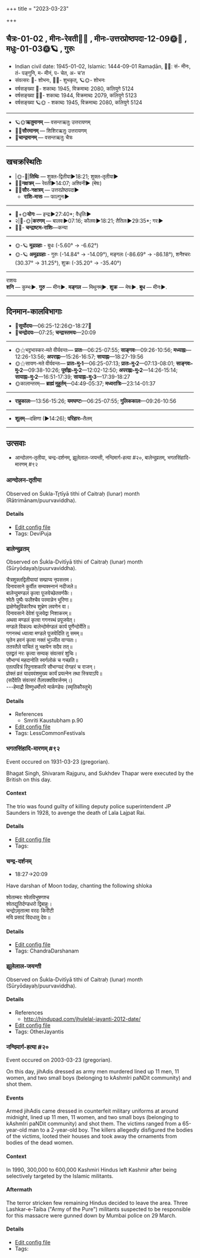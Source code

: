+++
title = "2023-03-23"

+++
## चैत्रः-01-02  ,  मीनः-रेवती🌛🌌  ,  मीनः-उत्तरप्रोष्ठपदा-12-09🌞🌌  ,  मधुः-01-03🌞🪐  ,  गुरुः
- Indian civil date: 1945-01-02, Islamic: 1444-09-01 Ramaḍān, 🌌🌞: सं- मीनः, तं- पङ्गुनि, म- मीनं, प- चेत, अ- च’त
- संवत्सरः 🌛- शोभनः, 🌌🌞- शुभकृत्, 🪐🌞- शोभनः
- वर्षसङ्ख्या 🌛- शकाब्दः 1945, विक्रमाब्दः 2080, कलियुगे 5124
- वर्षसङ्ख्या 🌌🌞- शकाब्दः 1944, विक्रमाब्दः 2079, कलियुगे 5123
- वर्षसङ्ख्या 🪐🌞 - शकाब्दः 1945, विक्रमाब्दः 2080, कलियुगे 5124
___________________
- 🪐🌞**ऋतुमानम्** — वसन्तऋतुः उत्तरायणम्
- 🌌🌞**सौरमानम्** — शिशिरऋतुः उत्तरायणम्
- 🌛**चान्द्रमानम्** — वसन्तऋतुः चैत्रः
___________________


## खचक्रस्थितिः
- |🌞-🌛|**तिथिः** — शुक्ल-द्वितीया►18:21; शुक्ल-तृतीया►  
- 🌌🌛**नक्षत्रम्** — रेवती►14:07; अश्विनी► (मेषः)  
- 🌌🌞**सौर-नक्षत्रम्** — उत्तरप्रोष्ठपदा►  
  - **राशि-मासः** — फाल्गुनः► 
___________________
- 🌛+🌞**योगः** — इन्द्रः►27:40*; वैधृतिः►  
- २|🌛-🌞|**करणम्** — बालवः►07:16; कौलवः►18:21; तैतिलः►29:35*; गरः►  
- 🌌🌛- **चन्द्राष्टम-राशिः**—कन्या  
___________________
- 🌞-🪐 **मूढग्रहाः** - बुधः (-5.60° → -6.62°)
- 🌞-🪐 **अमूढग्रहाः** - गुरुः (-14.84° → -14.09°), मङ्गलः (-86.69° → -86.18°), शनैश्चरः (30.37° → 31.25°), शुक्रः (-35.20° → -35.40°)
___________________
राशयः  
**शनि** — कुम्भः►. **गुरु** — मीनः►. **मङ्गल** — मिथुनम्►. **शुक्र** — मेषः►. **बुध** — मीनः►. 
___________________


## दिनमान-कालविभागाः
- 🌅**सूर्योदयः**—06:25-12:26🌞️-18:27🌇  
- 🌛**चन्द्रोदयः**—07:25; **चन्द्रास्तमयः**—20:09  
___________________
- 🌞⚝भट्टभास्कर-मते वीर्यवन्तः— **प्रातः**—06:25-07:55; **साङ्गवः**—09:26-10:56; **मध्याह्नः**—12:26-13:56; **अपराह्णः**—15:26-16:57; **सायाह्नः**—18:27-19:56  
- 🌞⚝सायण-मते वीर्यवन्तः— **प्रातः-मु॰1**—06:25-07:13; **प्रातः-मु॰2**—07:13-08:01; **साङ्गवः-मु॰2**—09:38-10:26; **पूर्वाह्णः-मु॰2**—12:02-12:50; **अपराह्णः-मु॰2**—14:26-15:14; **सायाह्नः-मु॰2**—16:51-17:39; **सायाह्नः-मु॰3**—17:39-18:27  
- 🌞कालान्तरम्— **ब्राह्मं मुहूर्तम्**—04:49-05:37; **मध्यरात्रिः**—23:14-01:37  
___________________
- **राहुकालः**—13:56-15:26; **यमघण्टः**—06:25-07:55; **गुलिककालः**—09:26-10:56  
___________________
- **शूलम्**—दक्षिणा (►14:26); **परिहारः**–तैलम्  
___________________

## उत्सवाः
- आन्दोलन-तृतीया, चन्द्र-दर्शनम्, झूलेलाल-जयन्ती, नन्दिमार्ग-हत्या #२०, बालेन्दुव्रतम्, भगतसिंहादि-मारणम् #९२
### आन्दोलन-तृतीया

Observed on Śukla-Tr̥tīyā tithi of Caitraḥ (lunar) month (Rātrimānam/puurvaviddha). 



#### Details
- [Edit config file](https://github.com/jyotisham/adyatithi/blob/master/devatA/vaiShNava/lunar_month/tithi/01/03/AndOlana~tRtIyA.toml)
- Tags: DeviPuja


### बालेन्दुव्रतम्

Observed on Śukla-Dvitīyā tithi of Caitraḥ (lunar) month (Sūryōdayaḥ/puurvaviddha). 

चैत्रशुक्लद्वितीयायां सम्प्राप्य नृपसत्तम।  
दिनावसाने कुर्वीत सम्यक्स्नानं नदीजले॥  
बालेन्दुमण्डलं कृत्वा पूजयेच्छेतवर्णकैः।  
श्वेतैः पुष्पैः फलैश्चैव परमान्नेन भूरिणा॥  
द्राक्षेणेक्षुविकारैश्च शुभ्रेण लवणेन वा।  
दिनावसाने देवेशं पूजयेद्वा निशाकरम्॥  
अथवा मण्डलं कृत्वा गगनस्थं प्रपूजयेत्।  
मण्डले विकल्पः बालेन्दोर्मण्डलं कार्य पूर्णेन्दोर्वेति॥  
गगनस्थं ध्यात्वा मण्डले पूजयेदिति तु समम्॥  
घृतेन हवनं कृत्वा नक्तं भुञ्जीत वाग्यतः।  
ततस्तैले पाचितं तु भक्षयेन सदैव तत्॥  
एतद्व्रतं नरः कृत्वा सम्यक् संवत्सरं शुचिः।  
सौभाग्यं महदानोति स्वर्गलोकं च गच्छति॥  
एतत्पवित्रं रिपुनाशकारि सौभाग्यदं रोगहरं च राजन्।  
प्रोक्तं व्रतं यादववंशमुख्य कार्यं प्रयत्नेन तथा स्त्रियाऽपि॥  
(सदैवेति संवत्सरं तैलपक्वविवर्जनम्।)  
---हेमाद्रौ विष्णुधर्मोत्तरे मार्कण्डेयः (स्मृतिकौस्तुभे)



#### Details
- References
  - Smriti Kaustubham p.90
- [Edit config file](https://github.com/jyotisham/adyatithi/blob/master/devatA/graha/lunar_month/tithi/01/02/bAlenduvratam.toml)
- Tags: LessCommonFestivals


### भगतसिंहादि-मारणम् #९२

Event occured on 1931-03-23 (gregorian). 

Bhagat Singh, Shivaram Rajguru, and Sukhdev Thapar were executed by the British on this day.

#### Context
The trio was found guilty of killing deputy police superintendent JP Saunders in 1928, to avenge the death of Lala Lajpat Rai.

#### Details
- [Edit config file](https://github.com/jyotisham/adyatithi/blob/master/mahApuruSha/xatra-later/gregorian/day/03/23/bhagata-siMhAdi-mAraNam.toml)
- Tags: 


### चन्द्र-दर्शनम्
- 18:27→20:09



Have darshan of Moon today, chanting the following shloka

श्वेताम्बरः श्वेतविभूषणश्च  
श्वेतद्युतिर्दण्डधरो द्विबाहुः।  
चन्द्रोऽमृतात्मा वरदः किरीटी  
मयि प्रसादं विदधातु देवः॥



#### Details
- [Edit config file](https://github.com/jyotisham/adyatithi/blob/master/devatA/graha/description_only/candra-darzanam.toml)
- Tags: ChandraDarshanam


### झूलेलाल-जयन्ती

Observed on Śukla-Dvitīyā tithi of Caitraḥ (lunar) month (Sūryōdayaḥ/puurvaviddha). 



#### Details
- References
  - http://hindupad.com/jhulelal-jayanti-2012-date/
- [Edit config file](https://github.com/jyotisham/adyatithi/blob/master/mahApuruSha/general-indic-non-tropical/lunar_month/tithi/01/02/jhUlElAla~jayantI.toml)
- Tags: OtherJayantis


### नन्दिमार्ग-हत्या #२०

Event occured on 2003-03-23 (gregorian). 

On this day, jihAdis dressed as army men murdered  lined up 11 men, 11 women, and two small boys (belonging to kAshmIri paNDit community) and shot them.

#### Events
Armed jihAdis came dressed in counterfeit military uniforms at around midnight, lined up 11 men, 11 women, and two small boys (belonging to kAshmIri paNDit community) and shot them. The victims ranged from a 65-year-old man to a 2-year-old boy. The killers allegedly disfigured the bodies of the victims, looted their houses and took away the ornaments from bodies of the dead women. 

#### Context
In 1990, 300,000 to 600,000 Kashmiri Hindus left Kashmir after being selectively targeted by the Islamic militants. 

#### Aftermath
The terror stricken few remaining Hindus decided to leave the area. Three Lashkar-e-Taiba ("Army of the Pure") militants suspected to be responsible for this massacre were gunned down by Mumbai police on 29 March.

#### Details
- [Edit config file](https://github.com/jyotisham/adyatithi/blob/master/mahApuruSha/xatra-later/gregorian/day/03/23/nandimArg-massacre.toml)
- Tags: 


